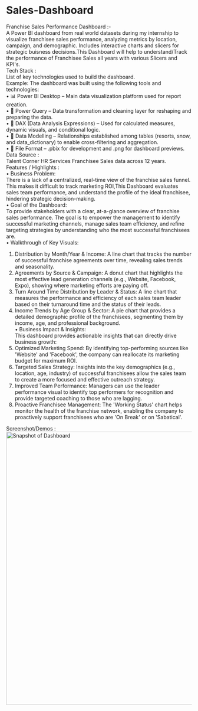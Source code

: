# Sales-Dashboard
Franchise Sales Performance Dashboard :- <br>
A Power BI dashboard from real world datasets during my internship to visualize franchisee sales performance, analyzing metrics by location, campaign, and demographic. Includes interactive charts and slicers for strategic buisness decisions.This Dashboard will help to understand/Track the performance of Franchisee Sales all years with various Slicers and KPI's. <br>
Tech Stack :  <br>
List of key technologies used to build the dashboard.  <br>
Example: The dashboard was built using the following tools and technologies:  <br>
• 📊 Power BI Desktop – Main data visualization platform used for report creation.  <br>
• 📂 Power Query – Data transformation and cleaning layer for reshaping and preparing the data.  <br>
• 🧠 DAX (Data Analysis Expressions) – Used for calculated measures, dynamic visuals, and conditional logic. <br>
• 📝 Data Modelling – Relationships established among tables (resorts, snow, and data_dictionary) to enable cross-filtering and aggregation. <br>
• 📁 File Format – .pbix for development and .png for dashboard previews.<br>
Data Source : <br>
Talent Corner HR Services Franchisee Sales data across 12 years.<br>
Features / Highlights : <br>
• Business Problem:  <br>
There is a lack of a centralized, real-time view of the franchise sales funnel. This makes it difficult to track marketing ROI,This Dashboard evaluates sales team performance, and understand the profile of the ideal franchisee, hindering strategic decision-making. <br>
• Goal of the Dashboard:  <br>
To provide stakeholders with a clear, at-a-glance overview of franchise sales performance. The goal is to empower the management to identify successful marketing channels, manage sales team efficiency, and refine targeting strategies by understanding who the most successful franchisees are. <br>
• Walkthrough of Key Visuals: <br>
   1. Distribution by Month/Year & Income: A line chart that tracks the number of successful franchise agreements over time, revealing sales trends and seasonality. <br>
   2. Agreements by Source & Campaign: A donut chart that highlights the most effective lead generation channels (e.g., Website, Facebook, Expo), showing where marketing efforts are paying off. <br>
   3. Turn Around Time Distribution by Leader & Status: A line chart that measures the performance and efficiency of each sales team leader based on their      turnaround time and the status of their leads. <br>
   4. Income Trends by Age Group & Sector: A pie chart that provides a detailed demographic profile of the franchisees, segmenting them by income, age, and professional background. <br>
• Business Impact & Insights: <br>
   This dashboard provides actionable insights that can directly drive business growth:  <br>
   1. Optimized Marketing Spend: By identifying top-performing sources like 'Website' and 'Facebook', the company can reallocate its marketing budget for maximum ROI. <br>
   2. Targeted Sales Strategy: Insights into the key demographics (e.g., location, age, industry) of successful franchisees allow the sales team to create a more focused and effective outreach strategy. <br>
   3. Improved Team Performance: Managers can use the leader performance visual to identify top performers for recognition and provide targeted coaching to those who are lagging. <br>
   4. Proactive Franchisee Management: The 'Working Status' chart helps monitor the health of the franchise network, enabling the company to proactively support franchisees who are 'On Break' or on 'Sabatical'.  <br>
  
Screenshot/Demos :  <br>
<img width="1323" height="740" alt="Snapshot of Dashboard" src="https://github.com/user-attachments/assets/46bb957a-53b2-467f-aad6-57124eb37336" />


